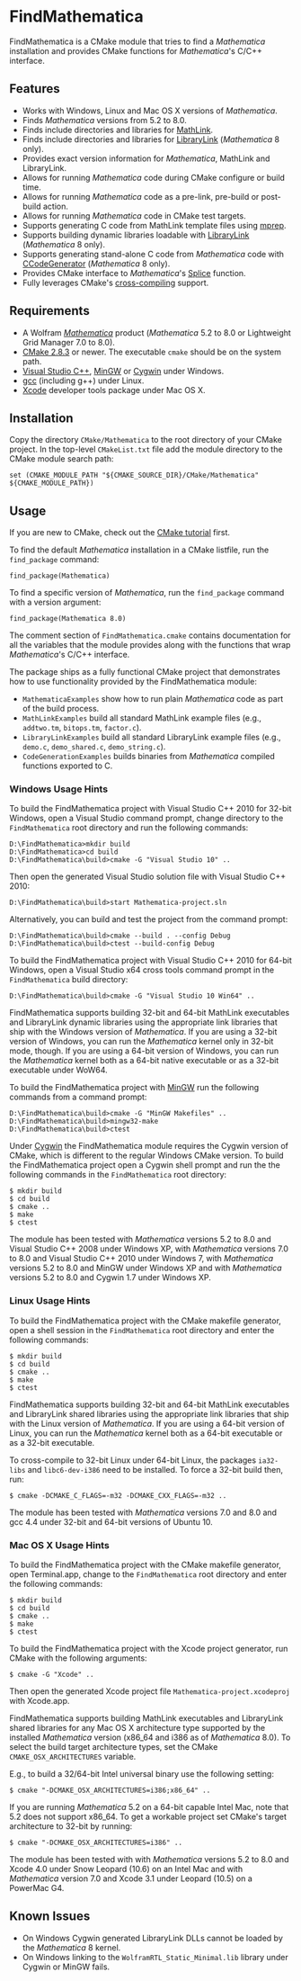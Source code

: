 FindMathematica
===============

FindMathematica is a CMake module that tries to find a *Mathematica* installation and
provides CMake functions for *Mathematica*'s C/C++ interface.

Features
--------

* Works with Windows, Linux and Mac OS X versions of *Mathematica*.
* Finds *Mathematica* versions from 5.2 to 8.0.
* Finds include directories and libraries for [MathLink][mtlnk].
* Finds include directories and libraries for [LibraryLink][wll] (*Mathematica* 8 only).
* Provides exact version information for *Mathematica*, MathLink and LibraryLink.
* Allows for running *Mathematica* code during CMake configure or build time.
* Allows for running *Mathematica* code as a pre-link, pre-build or post-build action.
* Allows for running *Mathematica* code in CMake test targets.
* Supports generating C code from MathLink template files using [mprep][mprp].
* Supports building dynamic libraries loadable with [LibraryLink][wll] (*Mathematica* 8 only).
* Supports generating stand-alone C code from *Mathematica* code with [CCodeGenerator][ccg]
  (*Mathematica* 8 only).
* Provides CMake interface to *Mathematica*'s [Splice][splc] function.
* Fully leverages CMake's [cross-compiling][ccrc] support.

Requirements
------------

* A Wolfram [*Mathematica*][wmma] product (*Mathematica* 5.2 to 8.0 or
  Lightweight Grid Manager 7.0 to 8.0).
* [CMake 2.8.3][cmk] or newer. The executable `cmake` should be on the system path.
* [Visual Studio C++][vslstd], [MinGW][mingw] or [Cygwin][cgwn] under Windows.
* [gcc][gcc] (including g++) under Linux.
* [Xcode][xcdt] developer tools package under Mac OS X.

Installation
------------

Copy the directory `CMake/Mathematica` to the root directory of your CMake project. In the
top-level `CMakeList.txt` file add the module directory to the CMake module search path:

    set (CMAKE_MODULE_PATH "${CMAKE_SOURCE_DIR}/CMake/Mathematica" ${CMAKE_MODULE_PATH})

Usage
-----

If you are new to CMake, check out the [CMake tutorial][cmtut] first.

To find the default *Mathematica* installation in a CMake listfile, run the `find_package`
command:

    find_package(Mathematica)

To find a specific version of *Mathematica*, run the `find_package` command with a version
argument:

    find_package(Mathematica 8.0)

The comment section of `FindMathematica.cmake` contains documentation for all the variables
that the module provides along with the functions that wrap *Mathematica*'s C/C++ interface.

The package ships as a fully functional CMake project that demonstrates how to use functionality
provided by the FindMathematica module:

* `MathematicaExamples` show how to run plain *Mathematica* code as part of the build process.
* `MathLinkExamples` build all standard MathLink example files (e.g., `addtwo.tm`, `bitops.tm`,
  `factor.c`).
* `LibraryLinkExamples` build all standard LibraryLink example files (e.g., `demo.c`,
  `demo_shared.c`, `demo_string.c`).
* `CodeGenerationExamples` builds binaries from *Mathematica* compiled functions exported to C.

### Windows Usage Hints

To build the FindMathematica project with Visual Studio C++ 2010 for 32-bit Windows, open a Visual
Studio command prompt, change directory to the `FindMathematica` root directory and run the
following commands:

    D:\FindMathematica>mkdir build
    D:\FindMathematica>cd build
    D:\FindMathematica\build>cmake -G "Visual Studio 10" ..

Then open the generated Visual Studio solution file with Visual Studio C++ 2010:

    D:\FindMathematica\build>start Mathematica-project.sln

Alternatively, you can build and test the project from the command prompt:

    D:\FindMathematica\build>cmake --build . --config Debug
    D:\FindMathematica\build>ctest --build-config Debug

To build the FindMathematica project with Visual Studio C++ 2010 for 64-bit Windows, open a Visual
Studio x64 cross tools command prompt in the `FindMathematica` build directory:

    D:\FindMathematica\build>cmake -G "Visual Studio 10 Win64" ..

FindMathematica supports building 32-bit and 64-bit MathLink executables and LibraryLink dynamic
libraries using the appropriate link libraries that ship with the Windows version of *Mathematica*.
If you are using a 32-bit version of Windows, you can run the *Mathematica* kernel only in
32-bit mode, though. If you are using a 64-bit version of Windows, you can run the *Mathematica*
kernel both as a 64-bit native executable or as a 32-bit executable under WoW64.

To build the FindMathematica project with [MinGW][mingw] run the following commands from a command
prompt:

    D:\FindMathematica\build>cmake -G "MinGW Makefiles" ..
    D:\FindMathematica\build>mingw32-make
    D:\FindMathematica\build>ctest

Under [Cygwin][cgwn] the FindMathematica module requires the Cygwin version of CMake, which
is different to the regular Windows CMake version.
To build the FindMathematica project open a Cygwin shell prompt and run the the following
commands in the `FindMathematica` root directory:

    $ mkdir build
    $ cd build
    $ cmake ..
    $ make
    $ ctest

The module has been tested with *Mathematica* versions 5.2 to 8.0 and Visual Studio C++ 2008 under
Windows XP, with *Mathematica* versions 7.0 to 8.0 and Visual Studio C++ 2010 under Windows 7,
with *Mathematica* versions 5.2 to 8.0 and MinGW under Windows XP and with *Mathematica*
versions 5.2 to 8.0 and Cygwin 1.7 under Windows XP.

### Linux Usage Hints

To build the FindMathematica project with the CMake makefile generator, open a shell session
in the `FindMathematica` root directory and enter the following commands:

    $ mkdir build
    $ cd build
    $ cmake ..
    $ make
    $ ctest

FindMathematica supports building 32-bit and 64-bit MathLink executables and LibraryLink shared
libraries using the appropriate link libraries that ship with the Linux version of *Mathematica*.
If you are using a 64-bit version of Linux, you can run the *Mathematica* kernel both as a 64-bit
executable or as a 32-bit executable.

To cross-compile to 32-bit Linux under 64-bit Linux, the packages `ia32-libs` and `libc6-dev-i386`
need to be installed. To force a 32-bit build then, run:

    $ cmake -DCMAKE_C_FLAGS=-m32 -DCMAKE_CXX_FLAGS=-m32 ..

The module has been tested with *Mathematica* versions 7.0 and 8.0 and gcc 4.4 under 32-bit and
64-bit versions of Ubuntu 10.

### Mac OS X Usage Hints

To build the FindMathematica project with the CMake makefile generator, open Terminal.app,
change to the `FindMathematica` root directory and enter the following commands:

    $ mkdir build
    $ cd build
    $ cmake ..
    $ make
    $ ctest

To build the FindMathematica project with the Xcode project generator, run CMake with the
following arguments:

    $ cmake -G "Xcode" ..

Then open the generated Xcode project file `Mathematica-project.xcodeproj` with Xcode.app.

FindMathematica supports building MathLink executables and LibraryLink shared libraries for any
Mac OS X architecture type supported by the installed *Mathematica* version (x86_64 and i386 as
of *Mathematica* 8.0). To select the build target architecture types, set the CMake
`CMAKE_OSX_ARCHITECTURES` variable.

E.g., to build a 32/64-bit Intel universal binary use the following setting:

    $ cmake "-DCMAKE_OSX_ARCHITECTURES=i386;x86_64" ..

If you are running *Mathematica* 5.2 on a 64-bit capable Intel Mac, note that 5.2 does not
support x86_64. To get a workable project set CMake's target architecture to 32-bit by running:

    $ cmake "-DCMAKE_OSX_ARCHITECTURES=i386" ..

The module has been tested with with *Mathematica* versions 5.2 to 8.0 and Xcode 4.0 under
Snow Leopard (10.6) on an Intel Mac and with *Mathematica* version 7.0 and Xcode 3.1 under
Leopard (10.5) on a PowerMac G4.

Known Issues
------------

* On Windows Cygwin generated LibraryLink DLLs cannot be loaded by the *Mathematica* 8 kernel.
* On Windows linking to the `WolframRTL_Static_Minimal.lib` library under Cygwin or MinGW fails.

[ccg]:http://reference.wolfram.com/mathematica/CCodeGenerator/guide/CCodeGenerator.html
[ccrc]:http://www.cmake.org/Wiki/CMake_Cross_Compiling
[cgwn]:http://www.cygwin.com/
[cmk]:http://www.cmake.org/cmake/resources/software.html
[cmtut]:http://www.cmake.org/cmake/help/cmake_tutorial.html
[gcc]:http://gcc.gnu.org/
[mingw]:http://www.mingw.org/
[mprp]:http://reference.wolfram.com/mathematica/ref/program/mprep.html
[mtlnk]:http://reference.wolfram.com/mathematica/guide/MathLinkAPI.html
[splc]:http://reference.wolfram.com/mathematica/ref/Splice.html
[vslstd]:http://msdn.microsoft.com/vstudio/
[wll]:http://reference.wolfram.com/mathematica/guide/LibraryLink.html
[wmma]:http://www.wolfram.com/mathematica/
[xcdt]:http://developer.apple.com/tools/xcode/
